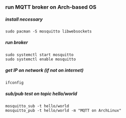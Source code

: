 ### run MQTT broker on Arch-based OS

##### install necessary

```
sudo pacman -S mosquitto libwebsockets
```

##### run broker

```
sudo systemctl start mosquitto
sudo systemctl enable mosquitto
```

##### get IP on network (if not on internet)

```
ifconfig
```

##### sub/pub test on topic hello/world

```
mosquitto_sub -t hello/world
mosquitto_pub -t hello/world -m "MQTT on ArchLinux"
```